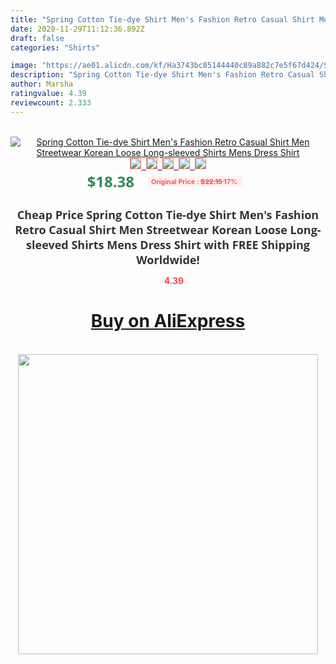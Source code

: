 ```yaml
---
title: "Spring Cotton Tie-dye Shirt Men's Fashion Retro Casual Shirt Men Streetwear Korean Loose Long-sleeved Shirts Mens Dress Shirt"
date: 2020-11-29T11:12:36.892Z
draft: false
categories: "Shirts"

image: "https://ae01.alicdn.com/kf/Ha3743bc85144440c89a882c7e5f67d424/Spring-Cotton-Tie-dye-Shirt-Men-s-Fashion-Retro-Casual-Shirt-Men-Streetwear-Korean-Loose-Long.jpg"
description: "Spring Cotton Tie-dye Shirt Men's Fashion Retro Casual Shirt Men Streetwear Korean Loose Long-sleeved Shirts Mens Dress Shirt"
author: Marsha
ratingvalue: 4.39
reviewcount: 2.333
---
```

<br>
<div style="text-align: center;">
<a href="https://s.click.aliexpress.com/e/_A3u3VT" target="_blank" rel="nofollow noopener noreferrer"><img alt="Spring Cotton Tie-dye Shirt Men's Fashion Retro Casual Shirt Men Streetwear Korean Loose Long-sleeved Shirts Mens Dress Shirt" class="magnifier-image" src="https://ae01.alicdn.com/kf/Ha3743bc85144440c89a882c7e5f67d424/Spring-Cotton-Tie-dye-Shirt-Men-s-Fashion-Retro-Casual-Shirt-Men-Streetwear-Korean-Loose-Long.jpg_640x640.jpg">
<br>
<img style="border:1px solid salmon" src="https://ae01.alicdn.com/kf/Ha3743bc85144440c89a882c7e5f67d424/Spring-Cotton-Tie-dye-Shirt-Men-s-Fashion-Retro-Casual-Shirt-Men-Streetwear-Korean-Loose-Long.jpg_120x120.jpg">&nbsp;&nbsp;<img style="border:1px solid salmon" src="https://ae01.alicdn.com/kf/Hc06da847a90749d4b91adae9f397a738x/Spring-Cotton-Tie-dye-Shirt-Men-s-Fashion-Retro-Casual-Shirt-Men-Streetwear-Korean-Loose-Long.jpg_120x120.jpg">&nbsp;&nbsp;<img style="border:1px solid salmon" src="https://ae01.alicdn.com/kf/H226c3546f1e041efa13378b0aefcfa4cx/Spring-Cotton-Tie-dye-Shirt-Men-s-Fashion-Retro-Casual-Shirt-Men-Streetwear-Korean-Loose-Long.jpg_120x120.jpg">&nbsp;&nbsp;<img style="border:1px solid salmon" src="https://ae01.alicdn.com/kf/Hf914bec6641142d981b415fbb63dff97d/Spring-Cotton-Tie-dye-Shirt-Men-s-Fashion-Retro-Casual-Shirt-Men-Streetwear-Korean-Loose-Long.jpg_120x120.jpg">&nbsp;&nbsp;<img style="border:1px solid salmon" src="https://ae01.alicdn.com/kf/Hffe1d47d40054cef9c9672a942acb6c1M/Spring-Cotton-Tie-dye-Shirt-Men-s-Fashion-Retro-Casual-Shirt-Men-Streetwear-Korean-Loose-Long.jpg_120x120.jpg"></a></div><br0>
<div style="text-align: center;"><span style="background-color: white; border: 0px; box-sizing: border-box; color: seagreen; display: inline-block; font-family: &quot;open sans&quot; , &quot;arial&quot; , &quot;helvetica&quot; , sans-serif , &quot;heiti&quot;; font-size: 24px; font-stretch: inherit; font-weight: 700; line-height: inherit; margin: 0px 10px 0px 0px; padding: 0px; vertical-align: middle;">$18.38 </span>
<span style="background: rgb(255 , 241 , 241); border-radius: 3px; border: 0px; box-sizing: border-box; color: #ff4747; display: inline-block; font-family: inherit; font-size: 12px; font-stretch: inherit; font-style: inherit; font-variant: inherit; font-weight: 600; line-height: inherit; margin: 0px; padding: 2px 5px; transform: scale(0.9); vertical-align: middle;">Original Price : <b style="text-decoration: line-through;">$22.15 </b> 17%&nbsp;&nbsp;</span></div>
<h1 style="color: #333333; display: inline-block; font-family: &quot;open sans&quot; , &quot;arial&quot; , &quot;helvetica&quot; , sans-serif , &quot;heiti&quot;; font-size: 18px; font-stretch: inherit; font-weight: 700; text-align: center;">Cheap Price Spring Cotton Tie-dye Shirt Men's Fashion Retro Casual Shirt Men Streetwear Korean Loose Long-sleeved Shirts Mens Dress Shirt with FREE Shipping Worldwide!</h1>
<div style="color: #ff4747; text-align: center;">
<img src="https://4.bp.blogspot.com/-M0ZcTcb-5uY/XleCXlxnR4I/AAAAAAAAAEc/OrjgMkXV1oMQFaCRZj5HQwOCBcu3w1FegCPcBGAYYCw/s1600/star.png" style="height: 15px;">&nbsp;<b>4.39</b></div>
<div class="button_cont" align="center"><a class="buynow_a" href="https://s.click.aliexpress.com/e/_A3u3VT" target="_blank" rel="nofollow noopener noreferrer"><H1>Buy on AliExpress</H1></a></div><br>
<div class="separator" style="clear: both; text-align: center;">
<img src="https://lh3.googleusercontent.com/-pTy5HemUv9M/XlePHvY0dAI/AAAAAAAAAE4/0nX5iRUoIWY8eMW9Dpxeirr157OZliDIgCLcBGAsYHQ/s1600/badge.gif" width="480">
</div>
